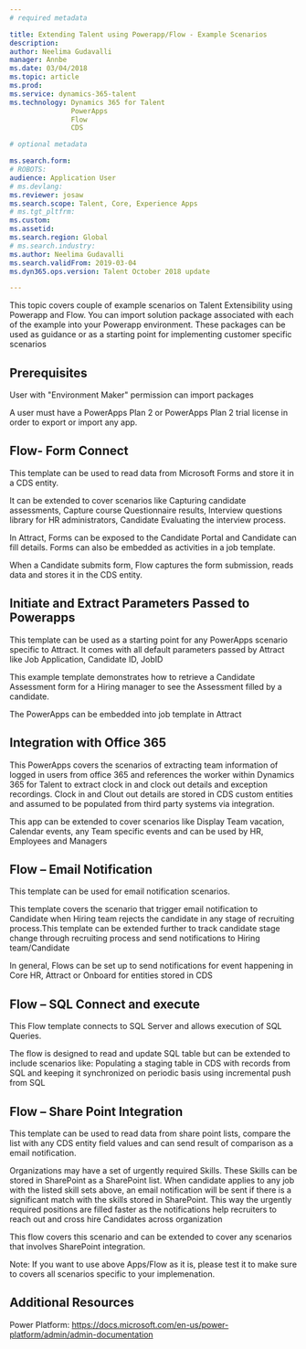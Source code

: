 ```yaml
---
# required metadata

title: Extending Talent using Powerapp/Flow - Example Scenarios
description: 
author: Neelima Gudavalli
manager: Annbe
ms.date: 03/04/2018
ms.topic: article
ms.prod: 
ms.service: dynamics-365-talent
ms.technology: Dynamics 365 for Talent
               PowerApps
               Flow
               CDS

# optional metadata

ms.search.form: 
# ROBOTS: 
audience: Application User
# ms.devlang: 
ms.reviewer: josaw
ms.search.scope: Talent, Core, Experience Apps
# ms.tgt_pltfrm: 
ms.custom:
ms.assetid: 
ms.search.region: Global
# ms.search.industry: 
ms.author: Neelima Gudavalli
ms.search.validFrom: 2019-03-04
ms.dyn365.ops.version: Talent October 2018 update

---
```

This topic covers couple of example scenarios on Talent Extensibility using Powerapp and Flow. You can import solution package associated with each of the example into your Powerapp environment. These packages can be used as guidance or as a starting point for implementing customer specific scenarios

## Prerequisites

User with  "Environment Maker" permission can import packages

A user must have a PowerApps Plan 2 or PowerApps Plan 2 trial license in order to export or import any app.

## Flow- Form Connect
This template can be used to read data from Microsoft Forms and store it in a CDS entity.

It can be extended to cover scenarios like Capturing candidate assessments, Capture course Questionnaire results, Interview questions library for HR administrators, Candidate Evaluating the interview process.

In Attract, Forms can be exposed to the Candidate Portal and Candidate can fill details. Forms can also be embedded as activities in a job template.

When a Candidate submits form, Flow captures the form submission, reads data and stores it in the CDS entity.
## Initiate and Extract Parameters Passed to Powerapps
This template can be used as a starting point for any PowerApps scenario specific to Attract. It comes with all default parameters passed by Attract like Job Application, Candidate ID, JobID

This example template demonstrates how to retrieve a Candidate Assessment form for a Hiring manager to see the Assessment filled by a candidate.

The PowerApps can be embedded into job template in Attract
## Integration with Office 365
This PowerApps covers the scenarios of extracting team information of logged in users from office 365 and references the worker within Dynamics 365 for Talent to extract clock in and clock out details and exception recordings. Clock in and Clout out details are stored in CDS custom entities and assumed to be populated from third party systems via integration.

This app can be extended to cover scenarios like Display Team vacation, Calendar events, any Team specific events and can be used by HR, Employees and Managers
## Flow – Email Notification
This template can be used for email notification scenarios.

This template covers the scenario that trigger email notification to Candidate when Hiring team rejects the candidate in any stage of recruiting process.This template can be extended further to track candidate stage change through recruiting process and send notifications to Hiring team/Candidate

In general, Flows can be set up to send notifications for event happening in Core HR, Attract or Onboard for entities stored in CDS
## Flow – SQL Connect and execute
This Flow template connects to SQL Server and allows execution of SQL Queries.

The flow is designed to read and update SQL table but can be extended to include scenarios like: Populating a staging table in CDS with records from SQL and keeping it synchronized on periodic basis using incremental push from SQL
## Flow – Share Point Integration
This template can be used to read data from share point lists, compare the list with any CDS entity field values and can send result of comparison as a email notification. 

Organizations may have a set of urgently required Skills. These Skills can be stored in SharePoint as a SharePoint list.  When candidate applies to any job with the listed skill sets above, an email notification will be sent if there is a significant match with the skills stored in SharePoint. This way the urgently required positions are filled faster as the notifications help recruiters to reach out and cross hire Candidates across organization

This flow covers this scenario and can be extended to cover any scenarios that involves SharePoint integration.

Note: If you want to use above Apps/Flow as it is, please test it to make sure to covers all scenarios specific to your implemenation.

## Additional Resources

Power Platform: https://docs.microsoft.com/en-us/power-platform/admin/admin-documentation

